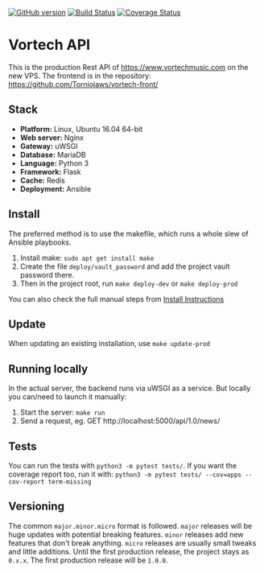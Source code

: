 [![GitHub version](https://badge.fury.io/gh/Torniojaws%2Fvortech-backend.svg)](https://badge.fury.io/gh/Torniojaws%2Fvortech-backend)
[![Build Status](https://travis-ci.org/Torniojaws/vortech-backend.svg?branch=master)](https://travis-ci.org/Torniojaws/vortech-backend)
[![Coverage Status](https://coveralls.io/repos/github/Torniojaws/vortech-backend/badge.svg?branch=master)](https://coveralls.io/github/Torniojaws/vortech-backend?branch=master)

# Vortech API

This is the production Rest API of https://www.vortechmusic.com on the new VPS. The frontend is in
the repository: https://github.com/Torniojaws/vortech-front/

## Stack

- **Platform:** Linux, Ubuntu 16.04 64-bit
- **Web server:** Nginx
- **Gateway:** uWSGI
- **Database:** MariaDB
- **Language:** Python 3
- **Framework:** Flask
- **Cache:** Redis
- **Deployment:** Ansible

## Install

The preferred method is to use the makefile, which runs a whole slew of Ansible playbooks.

1. Install make: ``sudo apt get install make``
1. Create the file ``deploy/vault_password`` and add the project vault password there.
1. Then in the project root, run ``make deploy-dev`` or ``make deploy-prod``

You can also check the full manual steps from [Install Instructions](INSTALL.md)

## Update

When updating an existing installation, use ``make update-prod``

## Running locally

In the actual server, the backend runs via uWSGI as a service. But locally you can/need to launch
it manually:

1. Start the server: `make run`
1. Send a request, eg. GET http://localhost:5000/api/1.0/news/

## Tests

You can run the tests with ``python3 -m pytest tests/``. If you want the coverage report too, run
it with:
``python3 -m pytest tests/ --cov=apps --cov-report term-missing``

## Versioning

The common ``major.minor.micro`` format is followed. ``major`` releases will be huge updates with
potential breaking features. ``minor`` releases add new features that don't break anything.
``micro`` releases are usually small tweaks and little additions. Until the first production release,
the project stays as ``0.x.x``. The first production release will be ``1.0.0``.
